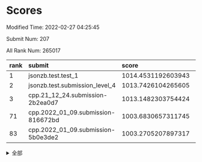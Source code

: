 # Scores

Modified Time: 2022-02-27 04:25:45

Submit Num: 207

All Rank Num: 265017

| rank |               submit               |       score        |       sigma        | pk_num |
| :--- | :--------------------------------- | :----------------- | :----------------- | :----- |
| 1    | jsonzb.test.test_1                 | 1014.4531192603943 | 0.8247045925647831 | 5127   |
| 2    | jsonzb.test.submission_level_4     | 1013.7426104265605 | 0.8093085198327186 | 5117   |
| 3    | cpp.21_12_24.submission-2b2ea0d7   | 1013.1482303754424 | 0.8140563171024346 | 5124   |
| 71   | cpp.2022_01_09.submission-816672bd | 1003.6830657311745 | 0.7197063165476211 | 5126   |
| 83   | cpp.2022_01_09.submission-5b0e3de2 | 1003.2705207897317 | 0.716696439582592  | 5122   |


<details>
<summary>全部</summary>

| rank |                 submit                 |       score        |       sigma        | pk_num |
| :--- | :------------------------------------- | :----------------- | :----------------- | :----- |
| 1    | jsonzb.test.test_1                     | 1014.4531192603943 | 0.8247045925647831 | 5127   |
| 2    | jsonzb.test.submission_level_4         | 1013.7426104265605 | 0.8093085198327186 | 5117   |
| 3    | cpp.21_12_24.submission-2b2ea0d7       | 1013.1482303754424 | 0.8140563171024346 | 5124   |
| 4    | gobigger.level_3.submission_level_3_44 | 1011.6356764325772 | 0.7618201060838052 | 5119   |
| 5    | gobigger.level_3.submission_level_3_4  | 1011.5552019827113 | 0.7757438951518144 | 5121   |
| 6    | gobigger.level_3.submission_level_3_19 | 1011.1618649135492 | 0.7482065978308629 | 5120   |
| 7    | gobigger.level_3.submission_level_3_46 | 1011.0605157007163 | 0.7835690280607142 | 5120   |
| 8    | gobigger.level_3.submission_level_3_15 | 1010.9679790293146 | 0.7767363790122221 | 5118   |
| 9    | gobigger.level_3.submission_level_3_8  | 1010.8840232955561 | 0.808880134002626  | 5119   |
| 10   | gobigger.level_3.submission_level_3_17 | 1010.8177182431054 | 0.7838204840687815 | 5122   |
| 11   | gobigger.level_3.submission_level_3_28 | 1010.745213519314  | 0.7698740162380882 | 5126   |
| 12   | gobigger.level_3.submission_level_3_3  | 1010.7447617723991 | 0.7583920680222163 | 5120   |
| 13   | gobigger.level_3.submission_level_3_33 | 1010.7207198175743 | 0.765308971352246  | 5122   |
| 14   | gobigger.level_3.submission_level_3_39 | 1010.6331274214074 | 0.790358469640458  | 5129   |
| 15   | gobigger.level_3.submission_level_3_29 | 1010.6219370158796 | 0.751005668209199  | 5120   |
| 16   | gobigger.level_3.submission_level_3_9  | 1010.5486776130851 | 0.7372666545341087 | 5126   |
| 17   | gobigger.level_3.submission_level_3_38 | 1010.5160332289536 | 0.7620714022383501 | 5123   |
| 18   | gobigger.level_3.submission_level_3_18 | 1010.3994199908351 | 0.745234538039359  | 5121   |
| 19   | gobigger.level_3.submission_level_3_35 | 1010.3405807356722 | 0.7673073173620254 | 5119   |
| 20   | gobigger.level_3.submission_level_3_42 | 1010.3198878749981 | 0.7560667805682763 | 5117   |
| 21   | gobigger.level_3.submission_level_3_27 | 1010.2811217018153 | 0.7643694388163497 | 5116   |
| 22   | gobigger.level_3.submission_level_3_25 | 1010.2011525450939 | 0.743465054785443  | 5118   |
| 23   | gobigger.level_3.submission_level_3_40 | 1010.1753191305557 | 0.7632058817108482 | 5119   |
| 24   | gobigger.level_3.submission_level_3_26 | 1010.0851084303964 | 0.7487013040202114 | 5122   |
| 25   | gobigger.level_3.submission_level_3_21 | 1010.0773285459323 | 0.7530114441463296 | 5118   |
| 26   | gobigger.level_3.submission_level_3_24 | 1010.0767531748436 | 0.7432086057829403 | 5121   |
| 27   | gobigger.level_3.submission_level_3_5  | 1010.0750146342608 | 0.7536181304619206 | 5114   |
| 28   | gobigger.level_3.submission_level_3_34 | 1010.0508002433082 | 0.7706508504617358 | 5121   |
| 29   | gobigger.level_3.submission_level_3_2  | 1009.9817494568806 | 0.7572467402756713 | 5123   |
| 30   | gobigger.level_3.submission_level_3_22 | 1009.9282373012401 | 0.7632077404575327 | 5121   |
| 31   | gobigger.level_3.submission_level_3_37 | 1009.824553664119  | 0.7344793883246635 | 5125   |
| 32   | gobigger.level_3.submission_level_3_10 | 1009.7857022152134 | 0.7624347444184844 | 5119   |
| 33   | gobigger.level_3.submission_level_3_45 | 1009.712515094494  | 0.7691390949230605 | 5123   |
| 34   | gobigger.level_3.submission_level_3_43 | 1009.7108061161531 | 0.7491165962766582 | 5123   |
| 35   | gobigger.level_3.submission_level_3_0  | 1009.6762274809389 | 0.7391009199294316 | 5119   |
| 36   | gobigger.level_3.submission_level_3_14 | 1009.6195895564706 | 0.7429170532648488 | 5122   |
| 37   | gobigger.level_3.submission_level_3_12 | 1009.5804332264971 | 0.7647737708804314 | 5125   |
| 38   | gobigger.level_3.submission_level_3_41 | 1009.568141217722  | 0.7488235390151564 | 5119   |
| 39   | gobigger.level_3.submission_level_3_6  | 1009.530997956567  | 0.7549600631680348 | 5124   |
| 40   | gobigger.level_3.submission_level_3_48 | 1009.460775982447  | 0.7391003635744878 | 5125   |
| 41   | gobigger.level_3.submission_level_3_47 | 1009.3585412330458 | 0.7481384840531813 | 5130   |
| 42   | gobigger.level_3.submission_level_3_7  | 1009.3167872480577 | 0.7421225715086527 | 5121   |
| 43   | gobigger.level_3.submission_level_3_20 | 1009.2853536015989 | 0.7578485296712151 | 5125   |
| 44   | gobigger.level_3.submission_level_3_1  | 1009.2241449709705 | 0.7426755313803514 | 5120   |
| 45   | gobigger.level_3.submission_level_3_32 | 1009.1720357594876 | 0.7648611354037043 | 5124   |
| 46   | gobigger.level_3.submission_level_3_16 | 1009.1700150215929 | 0.7562149557142379 | 5116   |
| 47   | gobigger.level_3.submission_level_3_30 | 1009.1424623203229 | 0.7211529796449161 | 5120   |
| 48   | gobigger.level_3.submission_level_3_23 | 1008.7991826582161 | 0.7417711158742029 | 5121   |
| 49   | gobigger.level_3.submission_level_3_36 | 1008.5817902926341 | 0.7460714187496866 | 5123   |
| 50   | gobigger.level_3.submission_level_3_11 | 1008.3604709113891 | 0.7360800337874631 | 5123   |
| 51   | gobigger.level_3.submission_level_3_31 | 1008.3323764485768 | 0.73767425904409   | 5121   |
| 52   | gobigger.level_3.submission_level_3_13 | 1007.8726621796377 | 0.7514310824489906 | 5121   |
| 53   | gobigger.level_3.submission_level_3_49 | 1007.8151676250612 | 0.7356998506006651 | 5124   |
| 54   | gobigger.level_1.submission_level_1_42 | 1005.4346251933111 | 0.7189396799025358 | 5119   |
| 55   | gobigger.level_1.submission_level_1_5  | 1005.3100588174606 | 0.7213907398586821 | 5117   |
| 56   | gobigger.level_1.submission_level_1_29 | 1004.6270634489423 | 0.7260759326983861 | 5120   |
| 57   | gobigger.level_1.submission_level_1_18 | 1004.4047792939352 | 0.709660402740021  | 5118   |
| 58   | gobigger.level_1.submission_level_1_1  | 1004.2730275060387 | 0.7117226355579068 | 5115   |
| 59   | gobigger.level_1.submission_level_1_32 | 1004.1106328056986 | 0.7310867402931867 | 5125   |
| 60   | gobigger.level_1.submission_level_1_38 | 1004.073695092125  | 0.7248806497949011 | 5121   |
| 61   | gobigger.level_1.submission_level_1_23 | 1004.0700984413069 | 0.7275928997789798 | 5119   |
| 62   | gobigger.level_1.submission_level_1_47 | 1004.0342785845892 | 0.7104448557752278 | 5116   |
| 63   | gobigger.level_1.submission_level_1_6  | 1004.0087184256083 | 0.7217112853528994 | 5120   |
| 64   | gobigger.level_1.submission_level_1_14 | 1003.9805818468876 | 0.7112686239451065 | 5121   |
| 65   | gobigger.level_1.submission_level_1_16 | 1003.9227969675218 | 0.7154163433754911 | 5122   |
| 66   | gobigger.level_1.submission_level_1_48 | 1003.8650267820693 | 0.7239432327976264 | 5118   |
| 67   | gobigger.level_1.submission_level_1_24 | 1003.8038828912172 | 0.7185974885079317 | 5123   |
| 68   | gobigger.level_1.submission_level_1_4  | 1003.7562082158458 | 0.7295230545859064 | 5121   |
| 69   | gobigger.level_1.submission_level_1_13 | 1003.7226994796291 | 0.7186383772207513 | 5122   |
| 70   | gobigger.level_1.submission_level_1_15 | 1003.7224915938082 | 0.7140066838412399 | 5120   |
| 71   | cpp.2022_01_09.submission-816672bd     | 1003.6830657311745 | 0.7197063165476211 | 5126   |
| 72   | gobigger.level_1.submission_level_1_46 | 1003.6804578945518 | 0.7165012873037101 | 5117   |
| 73   | gobigger.level_1.submission_level_1_35 | 1003.6776284589166 | 0.7168130738764144 | 5122   |
| 74   | gobigger.level_1.submission_level_1_26 | 1003.6629274193797 | 0.7189596652448828 | 5120   |
| 75   | gobigger.level_1.submission_level_1_19 | 1003.6531329286975 | 0.7075467092107516 | 5121   |
| 76   | gobigger.level_1.submission_level_1_7  | 1003.6366571523504 | 0.7007940706110772 | 5121   |
| 77   | gobigger.level_1.submission_level_1_21 | 1003.6340903111319 | 0.7138689930016424 | 5115   |
| 78   | gobigger.level_1.submission_level_1_22 | 1003.6170728994575 | 0.7083605335787836 | 5122   |
| 79   | gobigger.level_1.submission_level_1_2  | 1003.5909438452121 | 0.7192306742085326 | 5121   |
| 80   | gobigger.level_1.submission_level_1_36 | 1003.3904790600898 | 0.7033944852563084 | 5119   |
| 81   | gobigger.level_1.submission_level_1_49 | 1003.3026490413642 | 0.7184160392743234 | 5122   |
| 82   | gobigger.level_1.submission_level_1_34 | 1003.2909758869498 | 0.7172033416050426 | 5125   |
| 83   | cpp.2022_01_09.submission-5b0e3de2     | 1003.2705207897317 | 0.716696439582592  | 5122   |
| 84   | gobigger.level_1.submission_level_1_30 | 1003.1799692232594 | 0.6979262673871216 | 5121   |
| 85   | gobigger.level_1.submission_level_1_40 | 1003.1405135889619 | 0.7047091389827131 | 5121   |
| 86   | gobigger.level_1.submission_level_1_0  | 1003.1387971849887 | 0.7356806740530959 | 5122   |
| 87   | gobigger.level_1.submission_level_1_17 | 1003.0374447221344 | 0.7207965254864424 | 5121   |
| 88   | gobigger.level_1.submission_level_1_10 | 1002.951439513459  | 0.7228677290407476 | 5126   |
| 89   | gobigger.level_1.submission_level_1_12 | 1002.9117409698174 | 0.7107339233674038 | 5121   |
| 90   | gobigger.level_1.submission_level_1_28 | 1002.9026203087312 | 0.7157019454869181 | 5119   |
| 91   | gobigger.level_1.submission_level_1_41 | 1002.9014947487847 | 0.7223083887947369 | 5117   |
| 92   | gobigger.level_1.submission_level_1_20 | 1002.8419208321013 | 0.7190302462174458 | 5118   |
| 93   | gobigger.level_1.submission_level_1_39 | 1002.8351864048838 | 0.7086983697985039 | 5121   |
| 94   | gobigger.level_1.submission_level_1_37 | 1002.8014508614082 | 0.7100828074491863 | 5127   |
| 95   | gobigger.level_1.submission_level_1_25 | 1002.8002034136229 | 0.7239748476853287 | 5126   |
| 96   | gobigger.level_1.submission_level_1_31 | 1002.7915979443828 | 0.7269414027341147 | 5119   |
| 97   | gobigger.level_1.submission_level_1_45 | 1002.6840430689007 | 0.7131706705685759 | 5124   |
| 98   | gobigger.level_1.submission_level_1_8  | 1002.6670384575181 | 0.7137904360331692 | 5118   |
| 99   | gobigger.level_1.submission_level_1_44 | 1002.6530433890991 | 0.7164633748973388 | 5128   |
| 100  | gobigger.level_1.submission_level_1_11 | 1002.4694522367407 | 0.7060164225009573 | 5120   |
| 101  | gobigger.level_1.submission_level_1_43 | 1002.4155472781886 | 0.7218516636226459 | 5123   |
| 102  | gobigger.level_1.submission_level_1_9  | 1002.2092010368793 | 0.7102107599378356 | 5120   |
| 103  | gobigger.level_1.submission_level_1_33 | 1002.0503597014036 | 0.7128103382562276 | 5122   |
| 104  | gobigger.level_1.submission_level_1_3  | 1001.9870308521824 | 0.7003999642016486 | 5122   |
| 105  | gobigger.level_1.submission_level_1_27 | 1001.7908659048919 | 0.7048230657609283 | 5127   |
| 106  | gobigger.random.submission_random_35   | 997.2137723277039  | 0.7057194515506314 | 5122   |
| 107  | gobigger.random.submission_random_15   | 996.952987069192   | 0.7039940058171558 | 5121   |
| 108  | gobigger.random.submission_random_22   | 996.947083728132   | 0.7059078283442676 | 5123   |
| 109  | gobigger.random.submission_random_47   | 996.9395896147018  | 0.7077002145721327 | 5121   |
| 110  | gobigger.random.submission_random_27   | 996.8946354168849  | 0.6978888004789564 | 5119   |
| 111  | gobigger.random.submission_random_1    | 996.8378413505495  | 0.7182055720203807 | 5123   |
| 112  | gobigger.random.submission_random_28   | 996.8288452274049  | 0.714299336255101  | 5121   |
| 113  | gobigger.random.submission_random_20   | 996.6231509190992  | 0.715366730921577  | 5121   |
| 114  | gobigger.random.submission_random_4    | 996.4495122900645  | 0.7032040029927479 | 5117   |
| 115  | gobigger.random.submission_random_21   | 996.4477094178292  | 0.7127189120054884 | 5116   |
| 116  | gobigger.random.submission_random_23   | 996.3927360646392  | 0.7169530820705334 | 5123   |
| 117  | gobigger.random.submission_random_10   | 996.3005891394398  | 0.7234158471303391 | 5121   |
| 118  | gobigger.random.submission_random_45   | 996.2309366758428  | 0.7097306199120261 | 5120   |
| 119  | gobigger.random.submission_random_32   | 996.189058543495   | 0.7135629393141776 | 5127   |
| 120  | gobigger.random.submission_random_41   | 996.1453954018418  | 0.7083452774047461 | 5122   |
| 121  | gobigger.random.submission_random_0    | 996.141978668802   | 0.7148896846980484 | 5122   |
| 122  | gobigger.random.submission_random_17   | 996.1367946392871  | 0.7082216354171361 | 5115   |
| 123  | gobigger.random.submission_random_26   | 996.1268293696162  | 0.7034516068735006 | 5116   |
| 124  | gobigger.random.submission_random_19   | 996.1265382263297  | 0.719281070188009  | 5118   |
| 125  | gobigger.random.submission_random_33   | 996.0500966069084  | 0.7140810917740357 | 5125   |
| 126  | gobigger.random.submission_random_38   | 996.0393315633946  | 0.704077349167335  | 5124   |
| 127  | gobigger.random.submission_random_18   | 995.9887063008628  | 0.7059870285710341 | 5127   |
| 128  | gobigger.random.submission_random_36   | 995.9688278858715  | 0.7114035814070686 | 5118   |
| 129  | gobigger.random.submission_random_13   | 995.869306063592   | 0.715722628075847  | 5124   |
| 130  | gobigger.random.submission_random_48   | 995.8559545309506  | 0.7010068916216331 | 5125   |
| 131  | gobigger.random.submission_random_44   | 995.7441950133594  | 0.7170239721531713 | 5119   |
| 132  | gobigger.random.submission_random_6    | 995.7242975018347  | 0.7042530270211704 | 5130   |
| 133  | gobigger.random.submission_random_12   | 995.7004993873095  | 0.7050466703893705 | 5120   |
| 134  | gobigger.random.submission_random_25   | 995.6543762026671  | 0.7127235444651198 | 5119   |
| 135  | gobigger.random.submission_random_7    | 995.650043972542   | 0.7085846094312391 | 5120   |
| 136  | gobigger.random.submission_random_9    | 995.6227226835424  | 0.7033348423266288 | 5121   |
| 137  | gobigger.random.submission_random_37   | 995.6085848293267  | 0.7104904372955315 | 5122   |
| 138  | gobigger.random.submission_random_42   | 995.6059254350391  | 0.7085626721829784 | 5123   |
| 139  | gobigger.random.submission_random_40   | 995.6052842367259  | 0.7266910892783311 | 5118   |
| 140  | gobigger.random.submission_random_49   | 995.5744933907756  | 0.7064811669634479 | 5114   |
| 141  | gobigger.random.submission_random_43   | 995.5027362638783  | 0.7296201542048782 | 5117   |
| 142  | gobigger.random.submission_random_14   | 995.426421873436   | 0.7057729737539133 | 5121   |
| 143  | gobigger.random.submission_random_2    | 995.4178782138317  | 0.722278633342398  | 5122   |
| 144  | gobigger.random.submission_random_5    | 995.3464091154026  | 0.7246743692683743 | 5121   |
| 145  | gobigger.random.submission_random_34   | 995.3160497997674  | 0.7041875250635251 | 5122   |
| 146  | gobigger.random.submission_random_29   | 995.2839073797871  | 0.7313315067626557 | 5118   |
| 147  | gobigger.random.submission_random_24   | 995.2609026471978  | 0.7167483928859046 | 5121   |
| 148  | gobigger.random.submission_random_46   | 995.2456247935546  | 0.7103569735330602 | 5123   |
| 149  | gobigger.random.submission_random_11   | 995.17780759362    | 0.7077932102621748 | 5121   |
| 150  | gobigger.random.submission_random_3    | 995.1143371436461  | 0.7092804319300177 | 5119   |
| 151  | gobigger.random.submission_random_30   | 995.072138338338   | 0.7096748295893869 | 5124   |
| 152  | gobigger.random.submission_random_16   | 994.7152627231799  | 0.7096387500404076 | 5118   |
| 153  | gobigger.random.submission_random_31   | 994.6038139837266  | 0.7055211970452564 | 5118   |
| 154  | gobigger.random.submission_random_39   | 994.423641956156   | 0.7202722225221944 | 5119   |
| 155  | gobigger.level_2.submission_level_2_19 | 994.3587836955405  | 0.7392794814416319 | 5122   |
| 156  | gobigger.random.submission_random_8    | 994.3097353164662  | 0.7170790321318361 | 5119   |
| 157  | gobigger.level_2.submission_level_2_39 | 994.2300115044061  | 0.7346256639230613 | 5122   |
| 158  | gobigger.level_2.submission_level_2_4  | 994.0721370125412  | 0.7279652191125432 | 5122   |
| 159  | gobigger.level_2.submission_level_2_30 | 994.0449521301587  | 0.7253539363553788 | 5122   |
| 160  | gobigger.level_2.submission_level_2_42 | 993.7905312089514  | 0.7194505879518711 | 5122   |
| 161  | gobigger.level_2.submission_level_2_1  | 993.6180338979341  | 0.731057285746921  | 5122   |
| 162  | gobigger.level_2.submission_level_2_45 | 993.2684950287813  | 0.7436931788627194 | 5120   |
| 163  | gobigger.level_2.submission_level_2_7  | 993.1475440237872  | 0.7343911396691885 | 5125   |
| 164  | gobigger.level_2.submission_level_2_10 | 993.0753237558239  | 0.7366988118828901 | 5116   |
| 165  | gobigger.level_2.submission_level_2_41 | 993.0380192853008  | 0.7368098219473136 | 5119   |
| 166  | gobigger.level_2.submission_level_2_20 | 992.8447588386523  | 0.7329792843781125 | 5126   |
| 167  | gobigger.level_2.submission_level_2_28 | 992.759607827107   | 0.7424880003676787 | 5119   |
| 168  | gobigger.level_2.submission_level_2_12 | 992.7558213085706  | 0.7485796033190603 | 5119   |
| 169  | gobigger.level_2.submission_level_2_13 | 992.7383968475124  | 0.729292258284937  | 5125   |
| 170  | gobigger.level_2.submission_level_2_14 | 992.6765784208886  | 0.7489459421372519 | 5124   |
| 171  | gobigger.level_2.submission_level_2_15 | 992.6703977084313  | 0.7358489729616109 | 5121   |
| 172  | gobigger.level_2.submission_level_2_8  | 992.5155304409506  | 0.7372331315560858 | 5119   |
| 173  | gobigger.level_2.submission_level_2_26 | 992.4485853661256  | 0.7544127715623827 | 5124   |
| 174  | gobigger.level_2.submission_level_2_46 | 992.4432881421761  | 0.730808349932143  | 5126   |
| 175  | gobigger.level_2.submission_level_2_40 | 992.4125086669192  | 0.7306872505933605 | 5129   |
| 176  | gobigger.level_2.submission_level_2_2  | 992.3935463981855  | 0.7508396199609318 | 5125   |
| 177  | gobigger.level_2.submission_level_2_24 | 992.3584712038958  | 0.7212189559231162 | 5118   |
| 178  | gobigger.level_2.submission_level_2_44 | 992.3251946783773  | 0.7217635627918992 | 5121   |
| 179  | gobigger.level_2.submission_level_2_38 | 992.1379185725026  | 0.7459165153500751 | 5126   |
| 180  | gobigger.level_2.submission_level_2_0  | 992.13461753535    | 0.7331991862036943 | 5121   |
| 181  | gobigger.level_2.submission_level_2_16 | 992.1172492643301  | 0.7407719215363733 | 5122   |
| 182  | gobigger.level_2.submission_level_2_48 | 992.0792341896994  | 0.7681074154705754 | 5120   |
| 183  | gobigger.level_2.submission_level_2_3  | 992.0236673024939  | 0.7531973939374069 | 5119   |
| 184  | gobigger.level_2.submission_level_2_35 | 991.9591703487151  | 0.7518139400091103 | 5120   |
| 185  | gobigger.level_2.submission_level_2_18 | 991.9108201180771  | 0.7498718069927248 | 5118   |
| 186  | gobigger.level_2.submission_level_2_9  | 991.8632425826548  | 0.7456257758996238 | 5116   |
| 187  | gobigger.level_2.submission_level_2_25 | 991.8354382476723  | 0.7308596555797221 | 5123   |
| 188  | gobigger.level_2.submission_level_2_17 | 991.8048661132555  | 0.7516651634761776 | 5122   |
| 189  | gobigger.level_2.submission_level_2_21 | 991.6315478037934  | 0.7492780350976896 | 5122   |
| 190  | gobigger.level_2.submission_level_2_23 | 991.6154172286732  | 0.7515049250710523 | 5115   |
| 191  | gobigger.level_2.submission_level_2_32 | 991.5955096256024  | 0.7578563746561667 | 5120   |
| 192  | gobigger.level_2.submission_level_2_5  | 991.5947704123607  | 0.7530295925617588 | 5125   |
| 193  | gobigger.level_2.submission_level_2_37 | 991.5679839321451  | 0.7606129541904423 | 5119   |
| 194  | gobigger.level_2.submission_level_2_29 | 991.5298733052059  | 0.7548493752970552 | 5122   |
| 195  | gobigger.level_2.submission_level_2_43 | 991.4713865891977  | 0.7477183135280542 | 5121   |
| 196  | gobigger.level_2.submission_level_2_34 | 991.3215040856354  | 0.7395746259298228 | 5117   |
| 197  | gobigger.level_2.submission_level_2_27 | 991.0131151995189  | 0.7592394993164964 | 5121   |
| 198  | gobigger.level_2.submission_level_2_47 | 990.9235369369668  | 0.75082668295994   | 5119   |
| 199  | gobigger.level_2.submission_level_2_36 | 990.9003151294918  | 0.7677741782607358 | 5122   |
| 200  | gobigger.level_2.submission_level_2_6  | 990.8500545912997  | 0.7599920551078642 | 5120   |
| 201  | gobigger.level_2.submission_level_2_11 | 990.6141173270437  | 0.7394909005213917 | 5116   |
| 202  | gobigger.level_2.submission_level_2_33 | 990.5527685512965  | 0.7606351359529517 | 5124   |
| 203  | gobigger.level_2.submission_level_2_31 | 990.5519324445031  | 0.7432659820452954 | 5122   |
| 204  | gobigger.level_2.submission_level_2_49 | 990.4149190873469  | 0.7441606621103148 | 5120   |
| 205  | gobigger.level_2.submission_level_2_22 | 990.0545182317151  | 0.756111249898503  | 5119   |
| 206  | gobigger.none.submission_none_0        | 978.6552802452891  | 1.2677953641294497 | 5119   |
| 207  | gobigger.none.submission_none_1        | 976.3644198678433  | 1.4443035010373404 | 5124   |

</details>